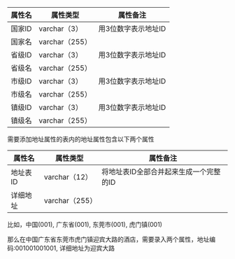 | 属性名 | 属性类型       | 属性备注            |
| ------ | -------------- | ------------------- |
| 国家ID | varchar（3）   | 用3位数字表示地址ID |
| 国家名 | varchar（255） |                     |
| 省级ID | varchar（3）   | 用3位数字表示地址ID |
| 省级名 | varchar（255） |                     |
| 市级ID | varchar（3）   | 用3位数字表示地址ID |
| 市级名 | varchar（255） |                     |
| 镇级ID | varchar（3）   | 用3位数字表示地址ID |
| 镇级名 | varchar（255） |                     |

需要添加地址属性的表内的地址属性包含以下两个属性

| 属性名   | 属性类型       | 属性备注                               |
| -------- | -------------- | -------------------------------------- |
| 地址表ID | varchar（12）  | 将地址表ID全部合并起来生成一个完整的ID |
| 详细地址 | varchar（255） |                                        |

比如，中国(001), 广东省(001), 东莞市(001), 虎门镇(001)

那么在中国广东省东莞市虎门镇迎宾大路的酒店，需要录入两个属性，地址编码:001001001001, 详细地址为迎宾大路

